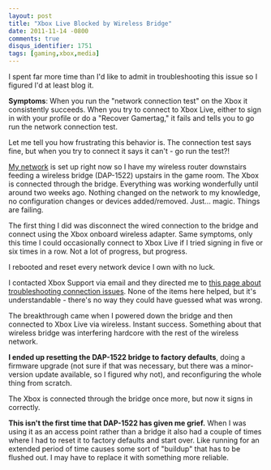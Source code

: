 ```yaml
---
layout: post
title: "Xbox Live Blocked by Wireless Bridge"
date: 2011-11-14 -0800
comments: true
disqus_identifier: 1751
tags: [gaming,xbox,media]
---
```

I spent far more time than I'd like to admit in troubleshooting this
issue so I figured I'd at least blog it.

**Symptoms**: When you run the "network connection test" on the Xbox it
consistently succeeds. When you try to connect to Xbox Live, either to
sign in with your profile or do a "Recover Gamertag," it fails and tells
you to go run the network connection test.

Let me tell you how frustrating this behavior is. The connection test
says fine, but when you try to connect it says it can't - go run the
test?!

[My
network](/archive/2008/09/30/overview-of-my-media-center-solution.aspx)
is set up right now so I have my wireless router downstairs feeding a
wireless bridge (DAP-1522) upstairs in the game room. The Xbox is
connected through the bridge. Everything was working wonderfully until
around two weeks ago. Nothing changed on the network to my knowledge, no
configuration changes or devices added/removed. Just... magic. Things
are failing.

The first thing I did was disconnect the wired connection to the bridge
and connect using the Xbox onboard wireless adapter. Same symptoms, only
this time I could occasionally connect to Xbox Live if I tried signing
in five or six times in a row. Not a lot of progress, but progress.

I rebooted and reset every network device I own with no luck.

I contacted Xbox Support via email and they directed me to [this page
about troubleshooting connection
issues](http://support.xbox.com/en-us/xbox-live/troubleshoot/connection-issues/performance).
None of the items here helped, but it's understandable - there's no way
they could have guessed what was wrong.

The breakthrough came when I powered down the bridge and then connected
to Xbox Live via wireless. Instant success. Something about that
wireless bridge was interfering hardcore with the rest of the wireless
network.

**I ended up resetting the DAP-1522 bridge to factory defaults**, doing
a firmware upgrade (not sure if that was necessary, but there was a
minor-version update available, so I figured why not), and reconfiguring
the whole thing from scratch.

The Xbox is connected through the bridge once more, but now it signs in
correctly.

**This isn't the first time that DAP-1522 has given me grief.** When I
was using it as an access point rather than a bridge it also had a
couple of times where I had to reset it to factory defaults and start
over. Like running for an extended period of time causes some sort of
"buildup" that has to be flushed out. I may have to replace it with
something more reliable.

